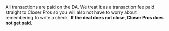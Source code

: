 All transactions are paid on the DA. We treat it as a transaction fee paid straight to Closer Pros so you will also not have to worry about remembering to write a check. **If the deal does not close, Closer Pros does not get paid.**